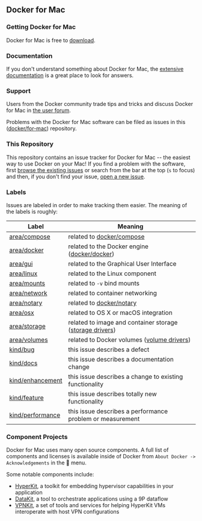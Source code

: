 ## Docker for Mac

### Getting Docker for Mac

Docker for Mac is free to [download](https://www.docker.com/products/docker#/mac).

### Documentation

If you don't understand something about Docker for Mac, the [extensive
documentation](https://docs.docker.com/docker-for-mac/) is a great place
to look for answers.

### Support

Users from the Docker community trade tips and tricks and discuss Docker
for Mac in [the user forum](https://forums.docker.com/c/docker-for-mac).

Problems with the Docker for Mac software can be filed as issues in this
([docker/for-mac](https://github.com/docker/for-mac)) repository.

### This Repository

This repository contains an issue tracker for Docker for Mac -- the
easiest way to use Docker on your Mac! If you find a problem with the
software, first [browse the existing
issues](https://github.com/docker/for-mac/issues) or search from the bar
at the top (`s` to focus) and then, if you don't find your issue, [open
a new issue](https://github.com/docker/for-mac/issues/new).

### Labels

Issues are labeled in order to make tracking them easier. The meaning of
the labels is roughly:

| Label            | Meaning                                            |
|------------------|----------------------------------------------------|
| [area/compose](https://github.com/docker/for-mac/labels/area/compose)     | related to [docker/compose](https://github.com/docker/compose) |
| [area/docker](https://github.com/docker/for-mac/labels/area/docker)      | related to the Docker engine ([docker/docker](https://github.com/docker/docker)) |
| [area/gui](https://github.com/docker/for-mac/labels/area/gui)         | related to the Graphical User Interface |
| [area/linux](https://github.com/docker/for-mac/labels/area/linux)       | related to the Linux component |
| [area/mounts](https://github.com/docker/for-mac/labels/area/mounts)      | related to `-v` bind mounts |
| [area/network](https://github.com/docker/for-mac/labels/area/network)     | related to container networking |
| [area/notary](https://github.com/docker/for-mac/labels/area/notary)      | related to [docker/notary](https://github.com/docker/notary) |
| [area/osx](https://github.com/docker/for-mac/labels/area/osx)         | related to OS X or macOS integration |
| [area/storage](https://github.com/docker/for-mac/labels/area/storage)     | related to image and container storage ([storage drivers](https://docs.docker.com/engine/userguide/storagedriver/imagesandcontainers/)) |
| [area/volumes](https://github.com/docker/for-mac/labels/area/volumes)     | related to Docker volumes ([volume drivers](https://docs.docker.com/engine/reference/commandline/volume_create/)) |
| [kind/bug](https://github.com/docker/for-mac/labels/kind/bug)         | this issue describes a defect |
| [kind/docs](https://github.com/docker/for-mac/labels/kind/docs)        | this issue describes a documentation change |
| [kind/enhancement](https://github.com/docker/for-mac/labels/kind/enhancement) | this issue describes a change to existing functionality |
| [kind/feature](https://github.com/docker/for-mac/labels/kind/feature)     | this issue describes totally new functionality |
| [kind/performance](https://github.com/docker/for-mac/labels/kind/performance) | this issue describes a performance problem or measurement |

### Component Projects

Docker for Mac uses many open source components. A full list of
components and licenses is available inside of Docker from `About Docker
-> Acknowledgements` in the :whale: menu.

Some notable components include:

 * [HyperKit](https://github.com/docker/hyperkit/), a toolkit for
   embedding hypervisor capabilities in your application
 * [DataKit](https://github.com/docker/hyperkit/), a tool to orchestrate
   applications using a 9P dataflow
 * [VPNKit](https://github.com/docker/vpnkit), a set of tools and
   services for helping HyperKit VMs interoperate with host VPN
   configurations
